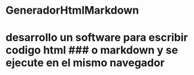 # GeneradorHtmlMarkdown
# desarrollo un software para escribir codigo html ### o markdown y se ejecute  en el mismo navegador
